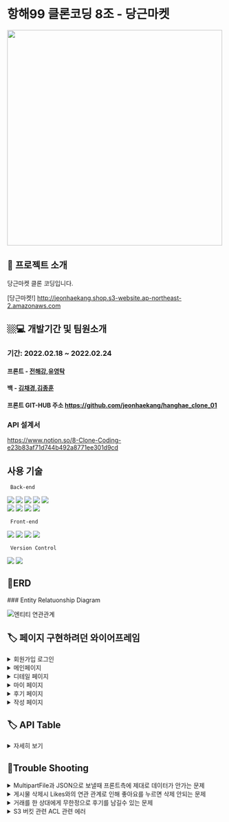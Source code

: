 # 항해99 클론코딩 8조 - 당근마켓

<img src="https://user-images.githubusercontent.com/97422693/155444394-feb226b9-fdd8-4575-afaa-b179e190abc1.PNG" width="500px">



 
 ## 🤷 프로젝트 소개 
 <p> 당근마켓 클론 코딩입니다. </p>
 <p> </p>
 <p> </p>
 <p> </p>
  
[당근마켓!] http://jeonhaekang.shop.s3-website.ap-northeast-2.amazonaws.com
</br>


 ## 🏼‍💻 개발기간 및 팀원소개
 ### 기간: 2022.02.18 ~ 2022.02.24   
 <p> </p>
 <p> </p>
 <p> </p>
 

#### 프론트 - [전해강](https://github.com/jeonhaekang/hanghae_clone_01),[유영탁]()
#### 백 - [김채경](https://github.com/KimCG1130/Clone_Backendd),[김종훈](https://github.com/kjhbbjoker/Clone_Backend)

#### 프론트 GIT-HUB 주소 https://github.com/jeonhaekang/hanghae_clone_01


### API 설계서
https://www.notion.so/8-Clone-Coding-e23b83af71d744b492a8771ee301d9cd

## 사용 기술

 <p> </p>
 <p> </p>
 <p> </p>
<code> Back-end </code> 
</br>
<p float="left">
<img src="https://img.shields.io/badge/JAVA-007396?style=for-the-badge&logo=java&logoColor=white">
<img src="https://img.shields.io/badge/Springboot-6DB33F?style=for-the-badge&logo=Springboot&logoColor=white">
<img src="https://img.shields.io/badge/SpringSecurity-6DB33F?style=for-the-badge&logo=Spring&logoColor=white">
<img src="https://img.shields.io/badge/mysql-4479A1?style=for-the-badge&logo=mysql&logoColor=white">
<img src="https://img.shields.io/badge/amazonaws-232F3E?style=for-the-badge&logo=amazonaws&logoColor=white"> 
 </br>
<img src="https://img.shields.io/badge/Gradle-02303A?style=for-the-badge&logo=Gradle&logoColor=white"> 
<img src="https://img.shields.io/badge/JWT-232F3E?style=for-the-badge&logo=Jwt&logoColor=white"> 
<img src="https://img.shields.io/badge/CORS-231F20?style=for-the-badge&logo=Cors&logoColor=white"> 
<img src="https://img.shields.io/badge/FileZilla-BF0000?style=for-the-badge&logo=FileZilla&logoColor=white"> 
</p>

<code> Front-end </code> 
</br>
<p float="left">
  <img src="https://img.shields.io/badge/html5-E34F26?style=for-the-badge&logo=html5&logoColor=white"> 
  <img src="https://img.shields.io/badge/css-1572B6?style=for-the-badge&logo=css3&logoColor=white"> 
  <img src="https://img.shields.io/badge/javascript-F7DF1E?style=for-the-badge&logo=javascript&logoColor=black"> 
  <img src="https://img.shields.io/badge/react-61DAFB?style=for-the-badge&logo=react&logoColor=black"> 
 
 <code>  Version Control </code> 
</br>
<p float="left">
  <img src="https://img.shields.io/badge/github-181717?style=for-the-badge&logo=github&logoColor=white">
  <img src="https://img.shields.io/badge/git-F05032?style=for-the-badge&logo=git&logoColor=white">
 




## 🧾ERD

 <p> </p>
 <p> </p>
 <p> </p>
### Entity Relatuonship Diagram

![엔티티 연관관계](https://user-images.githubusercontent.com/97422693/155443917-e63eed67-005d-44ce-91ce-b55b86913f6a.PNG)


## 🏷 페이지 구현하려던 와이어프레임
<details>
 <summary>회원가입 로그인</summary>
 <div markdown="1">


<p align="center"float="left">
 
  <img src="https://user-images.githubusercontent.com/97422693/155450373-b425a182-e903-48e6-88b6-0219ad14c374.png" width="600" />
  
</p>

 
</details>
 
 

 <details>
 <summary>메인페이지</summary>
 <div markdown="1">


<p align="center"float="left">
 
  <img src="https://user-images.githubusercontent.com/97422693/155450620-2d50a05b-e8a7-4c05-9d5c-e9e4762a34b5.png" width="600" />
  
</p>

 
</details>
  
  
  
  <details>
 <summary>디테일 페이지</summary>
 <div markdown="1">


<p align="center"float="left">
 
  <img src="https://user-images.githubusercontent.com/97422693/155450664-9fb42f85-31a1-4bb0-8c4e-df5e3bb06297.png" width="600" />
  
</p>

 
</details>
    
    
    
  <details>
 <summary>마이 페이지</summary>
 <div markdown="1">


<p align="center"float="left">
 
  <img src="https://user-images.githubusercontent.com/97422693/155450729-96a6084a-3fc6-440c-804e-2ded1ef3312f.png" width="600" />
  
</p>

 
</details>
   
   
   
<details>
 <summary>후기 페이지</summary>
 <div markdown="1">


<p align="center"float="left">
 
  <img src="https://user-images.githubusercontent.com/97422693/155450915-fc151c8b-4d42-488e-9a9a-e101023eacde.png" width="600" />
  
</p>

 
</details>
 
 <details>
 <summary>작성 페이지</summary>
 <div markdown="1">


<p align="center"float="left">
 
  <img src="https://user-images.githubusercontent.com/97422693/155451063-240711e8-1afd-4192-8560-09282cb7fda9.png" width="600" />
  
</p>

 
</details>
   
   
   
  
   




## 🏷 API Table
<details>
 <summary>자세히 보기</summary>
 <div markdown="1">


<p align="center"float="left">
  <img src="https://user-images.githubusercontent.com/97422693/155446071-e26104d9-31df-4fe4-bfbb-5fcc41d289bd.PNG" width="600" />
  <img src="https://user-images.githubusercontent.com/97422693/155446093-e2481c41-2e07-4052-b8d3-da585ac9e829.PNG" width="600" /> 
  <img src="https://user-images.githubusercontent.com/97422693/155446111-d6cffd5f-4625-4593-aeaa-c0a3b3dcde43.PNG" width="600" />
</p>

 
</details>


## 🧾Trouble Shooting

 <p> </p>
 <p> </p>
 <p> </p>


<details>
<summary>MultipartFile과 JSON으로 보낼때 프론트측에 제대로 데이터가 안가는 문제</summary>
<div markdown="1">

```java
@PostMapping("/post")
    public ResponseEntity<String> writePost(@RequestPart("file") MultipartFile multipartFile, @RequestPart("post") PostsRequestDto requestDto,
                                            @AuthenticationPrincipal UserDetailsImpl userDetails) throws IOException {
        System.out.println(requestDto.getContent());

        // String image = s3Uploader.upload(multipartFile, "postImage");
        String image = s3Uploader.upload(multipartFile,"postImage");
        requestDto.setImage(image);
        postService.writePost(requestDto, userDetails.getUser());
        return ResponseEntity.ok()
                .body("작성되었습니다 true");
    }
```
@RequestPart로 둘다 multipart/form-data 형태로 전송하는 것으로 해결

</div>
</details>







<details>
<summary>게시물 삭제시 Likes와의 연관 관계로 인해 좋아요를 누르면 삭제 안되는 문제</summary>
<div markdown="1">


```java
 @JsonIgnore
    @OneToMany(cascade = CascadeType.REMOVE, mappedBy = "post")
    private List<Likes> LikesList  = new ArrayList<>();
```
cascade = CascadeType.REMOVE 를 이용하여 해결 

</div>
</details>




<details>
<summary>거래를 한 상대에게 무한정으로 후기를 남길수 있는 문제</summary>
<div markdown="1">

```java
public RatedDto addRate(RateDto rateDto){ //유저 평가하기

        RatedDto ratedDto = new RatedDto();
        Post post = postRepository.findById(rateDto.getPostId()).get();
        post.setRated(true);


        int rate1 = rateDto.getRate();
        User user = userRepository.findById(rateDto.getId()).get();  //평가 점수 더하는 로직
        int currentRate = user.getRate();
        user.setRate(currentRate + rate1);
        User user2 = userRepository.save(user);


        rateDto.setRate(user2.getRate());
        ratedDto.setRated(true);
        return ratedDto;
    }
```
프론트측에 유저의 아이디만 받고 평점을 남기는 식으로 하였는데 이번에 post아이디도 함께 받아서 포스트에 boolean rated = false;//평가여부 항목을 추가하여 post 아이디를 받아서
  해당 게시물을 찾고 true로 바꿔서 거래를 한 게시물을 알려주었습니다.

</div>
</details>
    
    
 
 
 
    
<details>
<summary>S3 버킷 관련 ACL 관련 에러 </summary>
<div markdown="1">

 
 <img src="https://user-images.githubusercontent.com/97422693/155449111-a04a7db8-f8ab-4841-bf4e-edc89047e996.PNG" width="600" />


AWS에 들어가서 객체 소유권에 대한  ACL 활성화를 해주었다 


</div>
</details>
